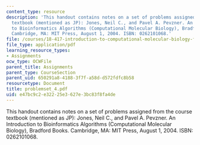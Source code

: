 ```yaml
---
content_type: resource
description: 'This handout contains notes on a set of problems assigned from the course
  textbook (mentioned as JP): Jones, Neil C., and Pavel A. Pevzner. An Introduction
  to Bioinformatics Algorithms (Computational Molecular Biology), Bradford Books.
  Cambridge, MA: MIT Press, August 1, 2004. ISBN: 0262101068.'
file: /courses/18-417-introduction-to-computational-molecular-biology-fall-2004/e47bc9c2e32225e3627e3bc83f8fa4de_problemset_4.pdf
file_type: application/pdf
learning_resource_types:
- Assignments
ocw_type: OCWFile
parent_title: Assignments
parent_type: CourseSection
parent_uid: 650291a8-4188-3f7f-a58d-d572fdfc8b58
resourcetype: Document
title: problemset_4.pdf
uid: e47bc9c2-e322-25e3-627e-3bc83f8fa4de
---
```

This handout contains notes on a set of problems assigned from the course textbook (mentioned as JP): Jones, Neil C., and Pavel A. Pevzner. An Introduction to Bioinformatics Algorithms (Computational Molecular Biology), Bradford Books. Cambridge, MA: MIT Press, August 1, 2004. ISBN: 0262101068.

